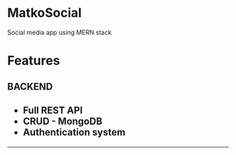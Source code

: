 # MatkoSocial
Social media app using MERN stack

<h1> <b>Features</b> </h1>
 <h2> BACKEND <h2/> 
<ul>
  <li> Full REST API </li>
  <li> CRUD - MongoDB </li>
  <li> Authentication system </li>

</ul>

<hr>
